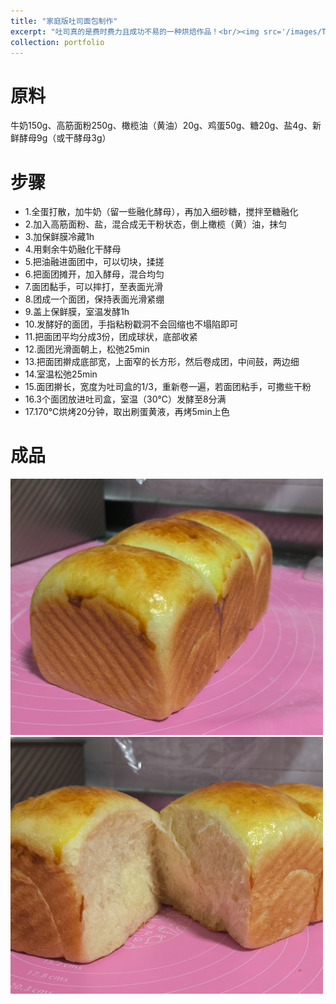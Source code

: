 ```yaml
---
title: "家庭版吐司面包制作"
excerpt: "吐司真的是费时费力且成功不易的一种烘焙作品！<br/><img src='/images/Toast-500x300.jpg'>"
collection: portfolio
---
```


# 原料
牛奶150g、高筋面粉250g、橄榄油（黄油）20g、鸡蛋50g、糖20g、盐4g、新鲜酵母9g（或干酵母3g）

# 步骤
 - 1.全蛋打散，加牛奶（留一些融化酵母），再加入细砂糖，搅拌至糖融化
 - 2.加入高筋面粉、盐，混合成无干粉状态，倒上橄榄（黄）油，抹匀
 - 3.加保鲜膜冷藏1h
 - 4.用剩余牛奶融化干酵母
 - 5.把油融进面团中，可以切块，揉搓
 - 6.把面团摊开，加入酵母，混合均匀
 - 7.面团黏手，可以摔打，至表面光滑
 - 8.团成一个面团，保持表面光滑紧绷
 - 9.盖上保鲜膜，室温发酵1h
 - 10.发酵好的面团，手指粘粉戳洞不会回缩也不塌陷即可
 - 11.把面团平均分成3份，团成球状，底部收紧
 - 12.面团光滑面朝上，松弛25min
 - 13.把面团擀成底部宽，上面窄的长方形，然后卷成团，中间鼓，两边细
 - 14.室温松弛25min
 - 15.面团擀长，宽度为吐司盒的1/3，重新卷一遍，若面团粘手，可撒些干粉
 - 16.3个面团放进吐司盒，室温（30℃）发酵至8分满
 - 17.170℃烘烤20分钟，取出刷蛋黄液，再烤5min上色

# 成品

<img src="/images/Toast-2230x1830-1.jpg" width="500px">

<img src="/images/Toast-2230x1830-2.jpg" width="500px">
